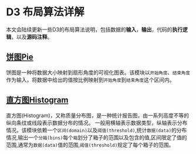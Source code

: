# D3 布局算法详解

本文会陆续更新一些D3的布局算法说明，包括数据的**输入**，**输出**，代码的**执行逻辑**，以及**源码注释**。

## [饼图Pie](./饼图.md)

<RecoDemo>
  <Demo-Pie slot="demo" />
  <template slot="code-template">
    <<< @/docs/.vuepress/components/Demo/Pie.vue?template
  </template>
  <template slot="code-script">
    <<< @/docs/.vuepress/components/Demo/Pie.vue?script
  </template>
  <template slot="code-style">
    <<< @/docs/.vuepress/components/Demo/Pie.vue?style
  </template>
</RecoDemo>

饼图是一种将数据大小映射到扇形角度的可视化图表。该模块以`开始角度`、`结束角度`作为输入，将数据中给出的值按比例映射到`开始角度`到`结束角度`这个区间内。

## [直方图Histogram](./直方图.md)

<RecoDemo>
  <Demo-Histogram slot="demo" />
  <template slot="code-template">
    <<< @/docs/.vuepress/components/Demo/Histogram.vue?template
  </template>
  <template slot="code-script">
    <<< @/docs/.vuepress/components/Demo/Histogram.vue?script
  </template>
  <template slot="code-style">
    <<< @/docs/.vuepress/components/Demo/Histogram.vue?style
  </template>
</RecoDemo>


直方图(Histogram)，又称质量分布图，是一种统计报告图，由一系列高度不等的纵向条纹或线段表示数据分布的情况。 一般用横轴表示数据类型，纵轴表示分布情况。该模块依赖一个`区间(domain)`以及`阈值(threshold)`,统计`数据(data)`的分布情况,输出一个`分箱(bins)`每个`箱`划分了箱子的范围以及包含的值,区间限定了值的范围,通常为`数据(data)`值的范围,`阈值(threshold)`规定了每个箱子的范围。
